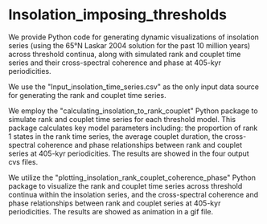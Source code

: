 # Insolation_imposing_thresholds

We provide Python code for generating dynamic visualizations of insolation series (using the 65°N Laskar 2004 solution for the past 10 million years) across threshold continua, along with simulated rank and couplet time series and their cross-spectral coherence and phase at 405-kyr periodicities.

We use the "Input_insolation_time_series.csv" as the only input data source for generating the rank and couplet time series.

We employ the "calculating_insolation_to_rank_couplet" Python package to simulate rank and couplet time series for each threshold model. This package calculates key model parameters including: the proportion of rank 1 states in the rank time series, the average couplet duration, the cross-spectral coherence and phase relationships between rank and couplet series at 405-kyr periodicities. The results are showed in the four output cvs files.

We utilize the "plotting_insolation_rank_couplet_coherence_phase" Python package to visualize the rank and couplet time series across threshold continua within the insolation series, and the cross-spectral coherence and phase relationships between rank and couplet series at 405-kyr periodicities. The results are showed as animation in a gif file.
